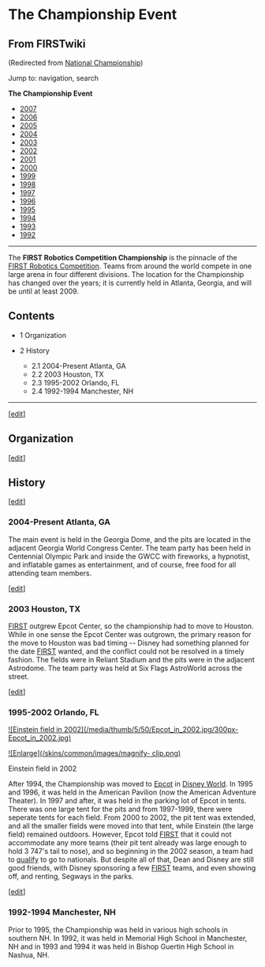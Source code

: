 # The Championship Event

## From FIRSTwiki

(Redirected from [National Championship](/index.php?title=National_Championship&redirect=no "National
Championship"))

Jump to: navigation, search

****The Championship Event****

- [2007](Championship_Event_%282007%29 "Championship Event \(2007\)")
- [2006](Championship_Event_%282006%29 "Championship Event \(2006\)")
- [2005](Championship_Event_%282005%29 "Championship Event \(2005\)")
- [2004](/index.php?title=Championship_Event_%282004%29&action=edit "Championship Event \(2004\)")
- [2003](/index.php?title=Championship_Event_%282003%29&action=edit "Championship Event \(2003\)")
- [2002](/index.php?title=Championship_Event_%282002%29&action=edit "Championship Event \(2002\)")
- [2001](/index.php?title=Championship_Event_%282001%29&action=edit "Championship Event \(2001\)")
- [2000](/index.php?title=Championship_Event_%282000%29&action=edit "Championship Event \(2000\)")
- [1999](/index.php?title=Championship_Event_%281999%29&action=edit "Championship Event \(1999\)")
- [1998](Championship_Event_%281998%29 "Championship Event \(1998\)")
- [1997](/index.php?title=Championship_Event_%281997%29&action=edit "Championship Event \(1997\)")
- [1996](Championship_Event_%281996%29 "Championship Event \(1996\)")
- [1995](/index.php?title=Championship_Event_%281995%29&action=edit "Championship Event \(1995\)")
- [1994](/index.php?title=Championship_Event_%281994%29&action=edit "Championship Event \(1994\)")
- [1993](Championship_Event_%281993%29 "Championship Event \(1993\)")
- [1992](Championship_Event_%281992%29 "Championship Event \(1992\)")

--------------------------------------------------------------------------------

The **FIRST Robotics Competition Championship** is the pinnacle of the [FIRST Robotics Competition](FIRST_Robotics_Competition "FIRST Robotics
Competition"). Teams from around the world compete in one large arena in four different divisions. The location for the Championship has changed over the years; it is currently held in Atlanta, Georgia, and will be until at least 2009.

## Contents

- 1 Organization
- 2 History

  - 2.1 2004-Present Atlanta, GA
  - 2.2 2003 Houston, TX
  - 2.3 1995-2002 Orlando, FL
  - 2.4 1992-1994 Manchester, NH

--------------------------------------------------------------------------------

[[edit](/index.php?title=The_Championship_Event&action=edit&section=1 "Edit
section: Organization")]

## Organization

[[edit](/index.php?title=The_Championship_Event&action=edit&section=2 "Edit
section: History")]

## History

[[edit](/index.php?title=The_Championship_Event&action=edit&section=3 "Edit
section: 2004-Present Atlanta, GA")]

### 2004-Present Atlanta, GA

The main event is held in the Georgia Dome, and the pits are located in the adjacent Georgia World Congress Center. The team party has been held in Centennial Olympic Park and inside the GWCC with fireworks, a hypnotist, and inflatable games as entertainment, and of course, free food for all attending team members.

[[edit](/index.php?title=The_Championship_Event&action=edit&section=4 "Edit
section: 2003 Houston, TX")]

### 2003 Houston, TX

[FIRST](first) outgrew Epcot Center, so the championship had to move to Houston. While in one sense the Epcot Center was outgrown, the primary reason for the move to Houston was bad timing -- Disney had something planned for the date [FIRST](first) wanted, and the conflict could not be resolved in a timely fashion. The fields were in Reliant Stadium and the pits were in the adjacent Astrodome. The team party was held at Six Flags AstroWorld across the street.

[[edit](/index.php?title=The_Championship_Event&action=edit&section=5 "Edit
section: 1995-2002 Orlando, FL")]

### 1995-2002 Orlando, FL

[![Einstein field in 2002](/media/thumb/5/50/Epcot_in_2002.jpg/300px-
Epcot_in_2002.jpg)](Image:Epcot_in_2002.jpg "Einstein field in
2002")

[![Enlarge](/skins/common/images/magnify-
clip.png)](Image:Epcot_in_2002.jpg "Enlarge")

Einstein field in 2002

After 1994, the Championship was moved to [Epcot](http://www.wikipedia.org/wiki/Epcot "wikipedia:Epcot") in [Disney World](http://www.wikipedia.org/wiki/Disney_World "wikipedia:Disney_World"). In 1995 and 1996, it was held in the American Pavilion (now the American Adventure Theater). In 1997 and after, it was held in the parking lot of Epcot in tents. There was one large tent for the pits and from 1997-1999, there were seperate tents for each field. From 2000 to 2002, the pit tent was extended, and all the smaller fields were moved into that tent, while Einstein (the large field) remained outdoors. However, Epcot told [FIRST](first) that it could not accommodate any more teams (their pit tent already was large enough to hold 3 747's tail to nose), and so beginning in the 2002 season, a team had to [qualify](Qualify "Qualify") to go to nationals. But despite all of that, Dean and Disney are still good friends, with Disney sponsoring a few [FIRST](first) teams, and even showing off, and renting, Segways in the parks.

[[edit](/index.php?title=The_Championship_Event&action=edit&section=6 "Edit
section: 1992-1994 Manchester, NH")]

### 1992-1994 Manchester, NH

Prior to 1995, the Championship was held in various high schools in southern NH. In 1992, it was held in Memorial High School in Manchester, NH and in 1993 and 1994 it was held in Bishop Guertin High School in Nashua, NH.
